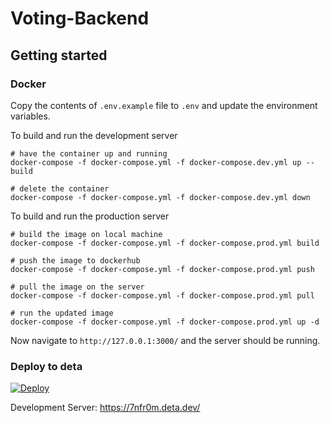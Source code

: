 # Voting-Backend

## Getting started

### Docker

Copy the contents of `.env.example` file to `.env` and update the environment variables.

To build and run the development server

```shell
# have the container up and running
docker-compose -f docker-compose.yml -f docker-compose.dev.yml up --build

# delete the container
docker-compose -f docker-compose.yml -f docker-compose.dev.yml down
```

To build and run the production server

```shell
# build the image on local machine
docker-compose -f docker-compose.yml -f docker-compose.prod.yml build

# push the image to dockerhub
docker-compose -f docker-compose.yml -f docker-compose.prod.yml push

# pull the image on the server
docker-compose -f docker-compose.yml -f docker-compose.prod.yml pull

# run the updated image
docker-compose -f docker-compose.yml -f docker-compose.prod.yml up -d
```

Now navigate to `http://127.0.0.1:3000/` and the server should be running.

### Deploy to deta

[![Deploy](https://button.deta.dev/1/svg)](https://go.deta.dev/deploy?repo=https://github.com/LeapChain/Voting-Backend)

Development Server: https://7nfr0m.deta.dev/
